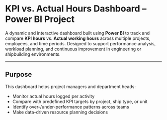 # KPI vs. Actual Hours Dashboard – Power BI Project

A dynamic and interactive dashboard built using **Power BI** to track and compare **KPI hours** vs. **Actual working hours** across multiple projects, employees, and time periods. Designed to support performance analysis, workload planning, and continuous improvement in engineering or shipbuilding environments.

---

## Purpose

This dashboard helps project managers and department heads:
- Monitor actual hours logged per activity
- Compare with predefined KPI targets by project, ship type, or unit
- Identify over-/under-performance patterns across teams
- Make data-driven resource planning decisions
